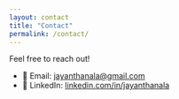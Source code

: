 ```yaml
---
layout: contact
title: "Contact"
permalink: /contact/
---
```


Feel free to reach out!

- 📧 Email: [jayanthanala@gmail.com](mailto:jayanthanala@gmail.com)
- 🔗 LinkedIn: [linkedin.com/in/jayanthanala](https://linkedin.com/in/jayanthanala)
